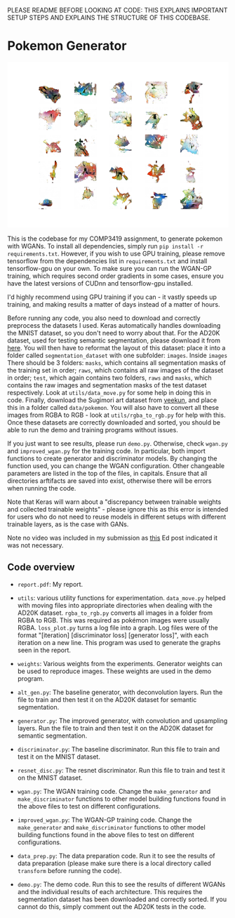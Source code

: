 PLEASE README BEFORE LOOKING AT CODE: THIS EXPLAINS IMPORTANT SETUP STEPS AND EXPLAINS THE STRUCTURE OF THIS CODEBASE.

# Pokemon Generator

![Generated Pokemon](./report_images/wgan_gp_image.png)

This is the codebase for my COMP3419 assignment, to generate pokemon with WGANs. To install all dependencies, simply run ```pip install -r requirements.txt```. However, if you wish to use GPU training, please remove tensorflow from the dependencies list in ```requirements.txt``` and install tensorflow-gpu on your own. To make sure you can run the WGAN-GP training, which requires second order gradients in some cases, ensure you have the latest versions of CUDnn and tensorflow-gpu installed.

I'd highly recommend using GPU training if you can - it vastly speeds up training, and making results a matter of days instead of a matter of hours.

Before running any code, you also need to download and correctly preprocess the datasets I used. Keras automatically handles downloading the MNIST dataset, so you don't need to worry about that. For the AD20K dataset, used for testing semantic segmentation, please download it from [here](https://groups.csail.mit.edu/vision/datasets/ADE20K/). You will then have to reformat the layout of this dataset: place it into a folder called ```segmentation_dataset``` with one subfolder: ```images```. Inside ```images``` There should be 3 folders: ```masks```, which contains all segmentation masks of the training set in order; ```raws```, which contains all raw images of the dataset in order; ```test```, which again contains two folders,  ```raws``` and ```masks```, which contains the raw images and segmentation masks of the test dataset respectively. Look at ```utils/data_move.py``` for some help in doing this in code. Finally, download the Sugimori art dataset from [veekun](https://veekun.com/static/pokedex/downloads/pokemon-sugimori.tar.gz), and place this in a folder called ```data/pokemon```. You will also have to convert all these images from RGBA to RGB - look at ```utils/rgba_to_rgb.py``` for help with this. Once these datasets are correctly downloaded and sorted, you should be able to run the demo and training programs without issues.

If you just want to see results, please run ```demo.py```. Otherwise, check ```wgan.py``` and ```improved_wgan.py``` for the training code. In particular, both import functions to create generator and discriminator models. By changing the function used, you can change the WGAN configuration. Other changeable parameters are listed in the top of the files, in capitals. Ensure that all directories arftifacts are saved into exist, otherwise there will be errors when running the code.

Note that Keras will warn about a "discrepancy between trainable weights and collected trainable weights" - please ignore this as this error is intended for users who do not need to reuse models in different setups with different trainable layers, as is the case with GANs.

Note no video was included in my submission as [this](https://edstem.org/courses/2893/discussion/111135) Ed post indicated it was not necessary.

## Code overview

- ```report.pdf```: My report.

- ```utils```: various utility functions for experimentation. ```data_move.py``` helped with moving files into appropriate directories when dealing with the AD20K dataset. ```rgba_to_rgb.py``` converts all images in a folder from RGBA to RGB. This was required as pokémon images were usually RGBA. ```loss_plot.py``` turns a log file into a graph. Log files were of the format "[iteration] [discriminator loss] [generator loss]", with each iteration on a new line. This program was used to generate the graphs seen in the report.

- ```weights```: Various weights from the experiments. Generator weights can be used to reproduce images. These weights are used in the demo program.

- ```alt_gen.py```: The baseline generator, with deconvolution layers. Run the file to train and then test it on the AD20K dataset for semantic segmentation.

- ```generator.py```: The improved generator, with convolution and upsampling layers. Run the file to train and then test it on the AD20K dataset for semantic segmentation.

- ```discriminator.py```: The baseline discriminator. Run this file to train and test it on the MNIST dataset.

- ```resnet_disc.py```: The resnet discriminator. Run this file to train and test it on the MNIST dataset.

- ```wgan.py```: The WGAN training code. Change the ```make_generator``` and ```make_discriminator``` functions to other model building functions found in the above files to test on different configurations.

- ```improved_wgan.py```: The WGAN-GP training code. Change the ```make_generator``` and ```make_discriminator``` functions to other model building functions found in the above files to test on different configurations.

- ```data_prep.py```: The data preparation code. Run it to see the results of data preparation (please make sure there is a local directory called ```transform``` before running the code).

- ```demo.py```: The demo code. Run this to see the results of different WGANs and the individual results of each architecture. This requires the segmentation dataset has been downloaded and correctly sorted. If you cannot do this, simply comment out the AD20K tests in the code.